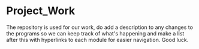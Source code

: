 # Project_Work

The repository is used for our work, do add a description to any changes to the programs so we can keep track of what's happening and make a list after 
this with hyperlinks to each module for easier navigation. Good luck.
